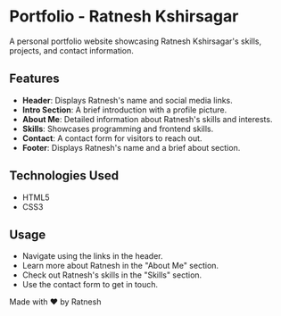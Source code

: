 # Portfolio - Ratnesh Kshirsagar

A personal portfolio website showcasing Ratnesh Kshirsagar's skills, projects, and contact information.

## Features

- **Header**: Displays Ratnesh's name and social media links.
- **Intro Section**: A brief introduction with a profile picture.
- **About Me**: Detailed information about Ratnesh's skills and interests.
- **Skills**: Showcases programming and frontend skills.
- **Contact**: A contact form for visitors to reach out.
- **Footer**: Displays Ratnesh's name and a brief about section.

## Technologies Used

- HTML5
- CSS3

## Usage

- Navigate using the links in the header.
- Learn more about Ratnesh in the "About Me" section.
- Check out Ratnesh's skills in the "Skills" section.
- Use the contact form to get in touch.

Made with ❤️ by Ratnesh
